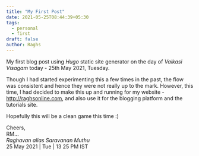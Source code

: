 ```yaml
---
title: "My First Post"
date: 2021-05-25T08:44:39+05:30
tags:
  - personal
  - first
draft: false
author: Raghs
---
```


My first blog post using _Hugo_ static site generator on the day of _Vaikasi Visagam_ today - 25th May 2021, Tuesday.

Though I had started experimenting this a few times in the past, the flow was consistent and hence they were not really
up to the mark. <!--more-->However, this time, I had decided to make this up and running for my website - http://raghsonline.com,
and also use it for the blogging platform and the tutorials site.

Hopefully this will be a clean game this time :)

Cheers,\
RM...\
_Raghavan alias Saravanan Muthu_\
25 May 2021 | Tue | 13 25 PM IST

